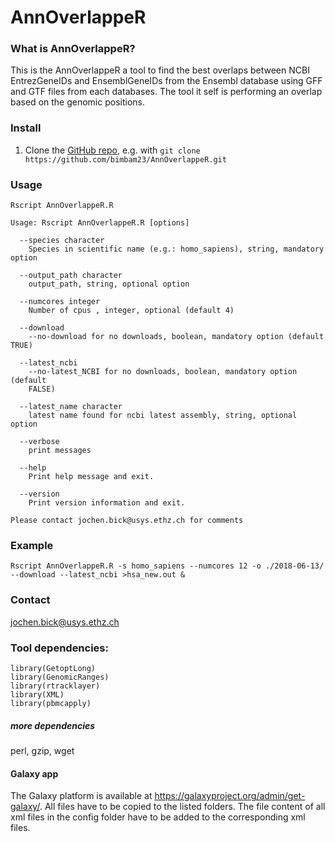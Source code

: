 AnnOverlappeR
================

### What is AnnOverlappeR?

This is the AnnOverlappeR a tool to find the best overlaps between NCBI EntrezGeneIDs and EnsemblGeneIDs from the Ensembl database using GFF and GTF files from each databases. The tool it self is performing an overlap based on the genomic positions.

### Install

1. Clone the [GitHub repo](https://github.com/bimbam23/AnnOverlappeR), e.g. with `git clone https://github.com/bimbam23/AnnOverlappeR.git`

### Usage

    Rscript AnnOverlappeR.R
    
    Usage: Rscript AnnOverlappeR.R [options]
    
      --species character
        Species in scientific name (e.g.: homo_sapiens), string, mandatory option
    
      --output_path character
        output_path, string, optional option
    
      --numcores integer
        Number of cpus , integer, optional (default 4)
    
      --download 
        --no-download for no downloads, boolean, mandatory option (default TRUE)
    
      --latest_ncbi 
        --no-latest_NCBI for no downloads, boolean, mandatory option (default
        FALSE)
    
      --latest_name character
        latest name found for ncbi latest assembly, string, optional option
    
      --verbose 
        print messages
    
      --help 
        Print help message and exit.
    
      --version 
        Print version information and exit.
    
    Please contact jochen.bick@usys.ethz.ch for comments

### Example

    Rscript AnnOverlappeR.R -s homo_sapiens --numcores 12 -o ./2018-06-13/ --download --latest_ncbi >hsa_new.out &
    
### Contact
jochen.bick@usys.ethz.ch

### Tool dependencies:

``` {r}
library(GetoptLong)
library(GenomicRanges)
library(rtracklayer)
library(XML)
library(pbmcapply)
```

##### more dependencies
perl, gzip, wget

#### Galaxy app
The Galaxy platform is available at https://galaxyproject.org/admin/get-galaxy/.
All files have to be copied to the listed folders.
The file content of all xml files in the config folder have to be added to the corresponding xml files. 

